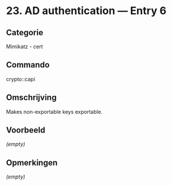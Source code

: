 # 23. AD authentication — Entry 6

## Categorie

Mimikatz - cert

## Commando

crypto::capi

## Omschrijving

Makes non-exportable keys exportable.

## Voorbeeld

_(empty)_

## Opmerkingen

_(empty)_

